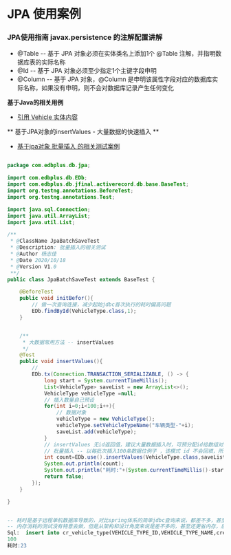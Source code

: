 
# JPA 使用案例

### JPA使用指南 javax.persistence 的注解配置讲解
- @Table -- 基于 JPA 对象必须在实体类名上添加1个 @Table 注解，并指明数据库表的实际名称
- @Id -- 基于 JPA 对象必须至少指定1个主键字段申明
- @Column -- 基于 JPA 对象，@Column 是申明该属性字段对应的数据库实际名称，如果没有申明，则不会对数据库记录产生任何变化

**基于Java的相关用例**

- [引用 Vehicle 实体内容](../../src/test/java/com/edb/cloud/jfinal/activerecord/db/jpa/VehicleType.java)

** 基于JPA对象的insertValues - 大量数据的快速插入 **

- [基于jpa对象 批量插入 的相关测试案例](../../src/test/java/com/edb/cloud/jfinal/activerecord/db/jpa/JpaBatchSaveTest.java)

```java

package com.edbplus.db.jpa;

import com.edbplus.db.EDb;
import com.edbplus.db.jfinal.activerecord.db.base.BaseTest;
import org.testng.annotations.BeforeTest;
import org.testng.annotations.Test;

import java.sql.Connection;
import java.util.ArrayList;
import java.util.List;

/**
 * @ClassName JpaBatchSaveTest
 * @Description: 批量插入的相关测试
 * @Author 杨志佳
 * @Date 2020/10/18
 * @Version V1.0
 **/
public class JpaBatchSaveTest extends BaseTest {

    @BeforeTest
    public void initBefor(){
        // 做一次查询连接，减少起始jdbc首次执行的耗时偏高问题
        EDb.findById(VehicleType.class,1);
    }


    /**
     * 大数据常用方法 -- insertValues
     */
    @Test
    public void insertValues(){
        //
        EDb.tx(Connection.TRANSACTION_SERIALIZABLE, () -> {
            long start = System.currentTimeMillis();
            List<VehicleType> saveList = new ArrayList<>();
            VehicleType vehicleType =null;
            // 插入数量自己预设
            for(int i=0;i<100;i++){
                // 数据对象
                vehicleType = new VehicleType();
                vehicleType.setVehicleTypeName("车辆类型-"+i);
                saveList.add(vehicleType);
            }
            // insertValues 无id返回值，建议大量数据插入时，可预分配id给数组对象
            // 批量插入 -- 以每批次插入100条数据位例子 ，该模式 id 不会回填，所以只返回操作的插入结果
            int count=EDb.use().insertValues(VehicleType.class,saveList,100);
            System.out.println(count);
            System.out.println("耗时:"+(System.currentTimeMillis()-start));
            return false;
        });
    }

}



```

```sql
-- 耗时是基于远程单机数据库导致的，对比spring体系的简单jdbc查询来说，都差不多，甚至在对象返回这块的返回耗时，比spring体系优秀
-- 内存消耗的测试没有特意去做，但是从架构和设计角度来说是差不多的，甚至还更省内存，后期可能会补上
Sql:  insert into cr_vehicle_type(VEHICLE_TYPE_ID,VEHICLE_TYPE_NAME,creator) values(null,'车辆类型-0',null),(null,'车辆类型-1',null),(null,'车辆类型-2',null),(null,'车辆类型-3',null),(null,'车辆类型-4',null),(null,'车辆类型-5',null),(null,'车辆类型-6',null),(null,'车辆类型-7',null),...,(null,'车辆类型-99',null)
100
耗时:23

```
